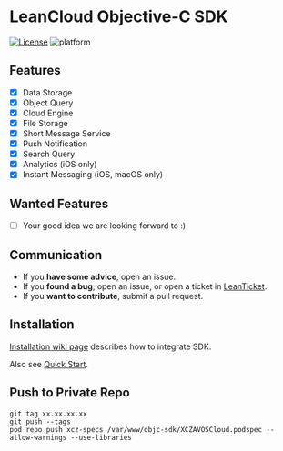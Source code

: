# LeanCloud Objective-C SDK

[![License](https://img.shields.io/badge/License-Apache%202.0-blue.svg)](https://opensource.org/licenses/Apache-2.0)
![platform](https://img.shields.io/badge/Platform-iOS%20%7C%20macOS%20%7C%20tvOS%20%7C%20watchOS-brightgreen.svg)

## Features
  * [x] Data Storage
  * [x] Object Query
  * [x] Cloud Engine
  * [x] File Storage
  * [x] Short Message Service
  * [x] Push Notification
  * [x] Search Query
  * [x] Analytics (iOS only)
  * [x] Instant Messaging (iOS, macOS only)

## Wanted Features
  * [ ] Your good idea we are looking forward to :)

## Communication
  * If you **have some advice**, open an issue.
  * If you **found a bug**, open an issue, or open a ticket in [LeanTicket][LeanTicket].
  * If you **want to contribute**, submit a pull request.

## Installation

[Installation wiki page][installation-wiki-page] describes how to integrate SDK.

Also see [Quick Start][quick-start].

[LeanTicket]: https://leanticket.cn/t/leancloud
[installation-wiki-page]: https://github.com/leancloud/objc-sdk/wiki/Installation
[quick-start]: https://leancloud.cn/docs/start.html

## Push to Private Repo

```
git tag xx.xx.xx.xx
git push --tags
pod repo push xcz-specs /var/www/objc-sdk/XCZAVOSCloud.podspec --allow-warnings --use-libraries
```
